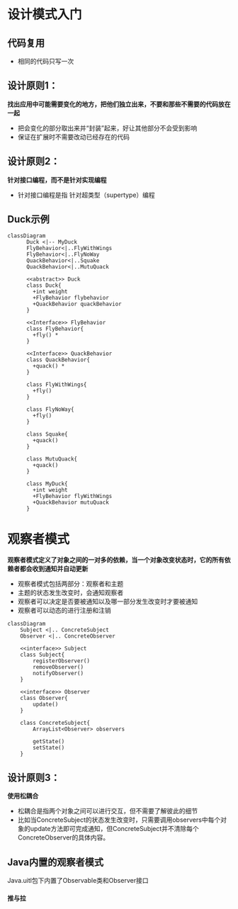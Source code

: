 # 设计模式入门

## 代码复用

- 相同的代码只写一次

## 设计原则1：

**找出应用中可能需要变化的地方，把他们独立出来，不要和那些不需要的代码放在一起**

- 把会变化的部分取出来并“封装”起来，好让其他部分不会受到影响
- 保证在扩展时不需要改动已经存在的代码

## 设计原则2：

**针对接口编程，而不是针对实现编程**

- 针对接口编程是指 针对超类型（supertype）编程



## Duck示例

```mermaid
classDiagram
      Duck <|-- MyDuck
      FlyBehavior<|..FlyWithWings
      FlyBehavior<|..FlyNoWay
      QuackBehavior<|..Squake
      QuackBehavior<|..MutuQuack
      
      <<abstract>> Duck
      class Duck{
      	+int weight
      	+FlyBehavior flybehavior
      	+QuackBehavior quackBehavior
      }
      
      <<Interface>> FlyBehavior
      class FlyBehavior{
      	+fly() *
      }
      
      <<Interface>> QuackBehavior
      class QuackBehavior{
      	+quack() *
      }
      
      class FlyWithWings{
      	+fly()
      }
      
      class FlyNoWay{
      	+fly()
      }
      
      class Squake{
      	+quack()
      }
      
      class MutuQuack{
      	+quack()
      }
      
      class MyDuck{
      	+int weight
      	+FlyBehavior flyWithWings
      	+QuackBehavior mutuQuack
      }      
```

# 观察者模式

**观察者模式定义了对象之间的一对多的依赖，当一个对象改变状态时，它的所有依赖者都会收到通知并自动更新**

- 观察者模式包括两部分：观察者和主题
- 主题的状态发生改变时，会通知观察者
- 观察者可以决定是否要被通知以及哪一部分发生改变时才要被通知
- 观察者可以动态的进行注册和注销

```mermaid
classDiagram
	Subject <|.. ConcreteSubject
	Observer <|.. ConcreteObserver
	
	<<interface>> Subject
	class Subject{
		registerObserver()
		removeObserver()
		notifyObserver()
	}
	
	<<interface>> Observer
	class Observer{
		update()
	}
	
	class ConcreteSubject{
		ArrayList<Observer> observers
		
		getState()
		setState()
	}
```

## 设计原则3：

**使用松耦合**

- 松耦合是指两个对象之间可以进行交互，但不需要了解彼此的细节
- 比如当ConcreteSubject的状态发生改变时，只需要调用observers中每个对象的update方法即可完成通知，但ConcreteSubject并不清除每个ConcreteObserver的具体内容。

## Java内置的观察者模式

Java.uitl包下内置了Observable类和Observer接口

#### 推与拉

